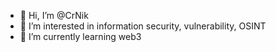 - 👋 Hi, I’m @CrNik
- 👀 I’m interested in information security, vulnerability, OSINT
- 🌱 I’m currently learning web3   
   
  
   

  

